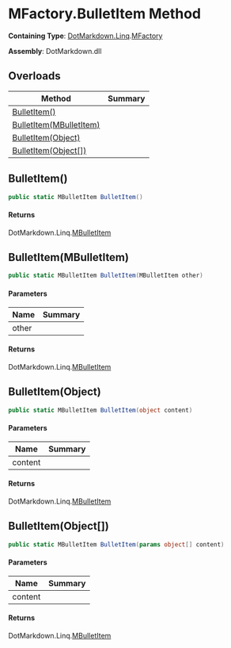 # MFactory\.BulletItem Method

**Containing Type**: [DotMarkdown.Linq](../../README.md)\.[MFactory](../README.md)

**Assembly**: DotMarkdown\.dll

## Overloads

| Method | Summary |
| ------ | ------- |
| [BulletItem()](#DotMarkdown_Linq_MFactory_BulletItem) | |
| [BulletItem(MBulletItem)](#DotMarkdown_Linq_MFactory_BulletItem_DotMarkdown_Linq_MBulletItem_) | |
| [BulletItem(Object)](#DotMarkdown_Linq_MFactory_BulletItem_System_Object_) | |
| [BulletItem(Object\[\])](#DotMarkdown_Linq_MFactory_BulletItem_System_Object___) | |

## BulletItem\(\)<a name="DotMarkdown_Linq_MFactory_BulletItem"></a>

```csharp
public static MBulletItem BulletItem()
```

#### Returns

DotMarkdown\.Linq\.[MBulletItem](../../MBulletItem/README.md)

## BulletItem\(MBulletItem\)<a name="DotMarkdown_Linq_MFactory_BulletItem_DotMarkdown_Linq_MBulletItem_"></a>

```csharp
public static MBulletItem BulletItem(MBulletItem other)
```

#### Parameters

| Name | Summary |
| ---- | ------- |
| other | |

#### Returns

DotMarkdown\.Linq\.[MBulletItem](../../MBulletItem/README.md)

## BulletItem\(Object\)<a name="DotMarkdown_Linq_MFactory_BulletItem_System_Object_"></a>

```csharp
public static MBulletItem BulletItem(object content)
```

#### Parameters

| Name | Summary |
| ---- | ------- |
| content | |

#### Returns

DotMarkdown\.Linq\.[MBulletItem](../../MBulletItem/README.md)

## BulletItem\(Object\[\]\)<a name="DotMarkdown_Linq_MFactory_BulletItem_System_Object___"></a>

```csharp
public static MBulletItem BulletItem(params object[] content)
```

#### Parameters

| Name | Summary |
| ---- | ------- |
| content | |

#### Returns

DotMarkdown\.Linq\.[MBulletItem](../../MBulletItem/README.md)

